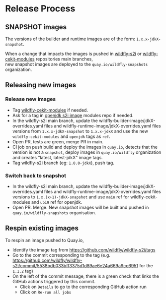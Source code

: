 # Release Process

## SNAPSHOT images

The versions of the builder and runtime images are of the form: `1.x.x-jdkX-snapshot`.

When a change that impacts the images is pushed in [wildfly-s2i](https://github.com/wildfly/wildfly-s2i) or 
[wildfly-cekit-modules](https://github.com/wildfly/wildfly-cekit-modules) repositories main branches,  
new snapshot images are deployed to the `quay.io/wildfly-snapshots` organization.

## Releasing new images

### Release new images

* Tag [wildfly-cekit-modules](https://github.com/wildfly/wildfly-cekit-modules) if needed.
* Ask for a tag in [openjdk s2i image](https://github.com/jboss-container-images/openjdk) modules repo if needed.
* In the wildfly-s2i main branch, update the wildfly-builder-image/jdkX-overrides.yaml files and wildfly-runtime-image/jdkX-overrides.yaml files 
versions from `1.x.x-jdkX-snapshot` to `1.x.x-jdkX` and use the new `wildfly-cekit-modules` and `openjdk` tags as `ref`.
* Open PR, tests are green, merge PR in main.
* CI job on push build and deploy the images in `quay.io`, detects that the version is not a `snapshot`, deploy images in `quay.io/wildfly` organization 
and creates “latest, latest-jdkX" image tags.
* Tag wildfly-s2i  branch (eg: `1.0.0-jdkX`), push tag.

### Switch back to snapshot

* In the wildfly-s2i main branch, update the wildfly-builder-image/jdkX-overrides.yaml files and wildfly-runtime-image/jdkX-overrides.yaml files  
versions to `1.x.(x+1)-jdkX-snapshot` and use `main` ref for wildfly-cekit-modules and `ubi9` ref for openjdk.
* Open PR. Merge. New snapshot images will be built and pushed in `quay.io/wildfly-snapshots` organisation.

## Respin existing images

To respin an image pushed to Quay.io,

* Identify the image tag from https://github.com/wildfly/wildfly-s2i/tags
* Go to the commit corresponding to the tag (e.g. https://github.com/wildfly/wildfly-s2i/commit/5538bdb033bff3375d1d89ae6e24a669a9cc6951 for the `1.1.2` tag)
* On the left of the commit message, there is a green check that links the GitHub actions triggered by this commit.
  * Click on `Details` to go to the corresponding GitHub action run
  * Click on `Re-run all jobs`